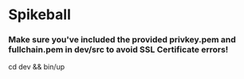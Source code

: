# Spikeball

### Make sure you've included the provided privkey.pem and fullchain.pem in dev/src to avoid SSL Certificate errors!

cd dev && bin/up